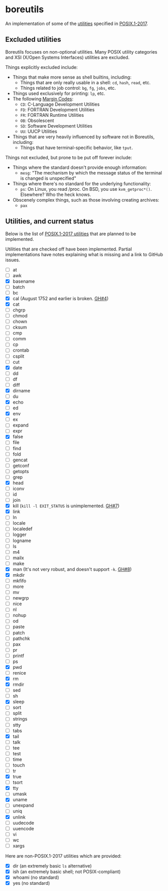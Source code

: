 # boreutils

An implementation of some of the [utilities](https://pubs.opengroup.org/onlinepubs/9699919799/idx/utilities.html) specified in [POSIX.1-2017](https://pubs.opengroup.org/onlinepubs/9699919799/toc.htm).

## Excluded utilities

Boreutils focuses on non-optional utilities.
Many POSIX utility categories and XSI (X/Open Systems Interfaces) utilities are excluded.

Things explicitly excluded include:

- Things that make more sense as shell builtins, including:
  * Things that are only really usable in a shell: `cd`, `hash`, `read`, etc.
  * Things related to job control: `bg`, `fg`, `jobs`, etc.
- Things used exclusively for printing: `lp`, etc.
- The following [Margin Codes](https://pubs.opengroup.org/onlinepubs/9699919799/help/codes.html):
  * `CD`: C-Language Development Utilities
  * `FD`: FORTRAN Development Utilities
  * `FR`: FORTRAN Runtime Utilities
  * `OB`: Obsolescent
  * `SD`: Software Development Utilities
  * `UU`: UUCP Utilities
- Things that are very heavily influenced by software not in Boreutils, including:
  * Things that have terminal-specific behavior, like `tput`.

Things not excluded, but prone to be put off forever include:

- Things where the standard doesn't provide enough information:
  * `mesg`: "The mechanism by which the message status of the terminal is changed is unspecified"
- Things where there's no standard for the underlying functionality:
  * `ps`: On Linux, you read /proc. On BSD, you use `kvm_getproc*()`. Elsewhere? Who the heck knows.
- Obscenely complex things, such as those involving creating archives:
  * `pax`


## Utilities, and current status

Below is the list of [POSIX.1-2017 utilities](https://pubs.opengroup.org/onlinepubs/9699919799/idx/utilities.html) that are planned to be implemented.

Utilities that are checked off have been implemented. Partial implementations
have notes explaining what is missing and a link to GitHub issues.

- [ ] at
- [ ] awk
- [x] basename
- [ ] batch
- [ ] bc
- [x] cal (August 1752 and earlier is broken. [GH#4](https://github.com/duckinator/boreutils/issues/4))
- [x] cat
- [ ] chgrp
- [ ] chmod
- [ ] chown
- [ ] cksum
- [ ] cmp
- [ ] comm
- [ ] cp
- [ ] crontab
- [ ] csplit
- [ ] cut
- [x] date
- [ ] dd
- [ ] df
- [ ] diff
- [x] dirname
- [ ] du
- [x] echo
- [ ] ed
- [x] env
- [ ] ex
- [ ] expand
- [ ] expr
- [x] false
- [ ] file
- [ ] find
- [ ] fold
- [ ] gencat
- [ ] getconf
- [ ] getopts
- [ ] grep
- [x] head
- [ ] iconv
- [ ] id
- [ ] join
- [x] kill (`kill -l EXIT_STATUS` is unimplemented. [GH#7](https://github.com/duckinator/boreutils/issues/7))
- [x] link
- [ ] ln
- [ ] locale
- [ ] localedef
- [ ] logger
- [ ] logname
- [ ] ls
- [ ] m4
- [ ] mailx
- [ ] make
- [x] man (It's not very robust, and doesn't support `-k`. [GH#8](https://github.com/duckinator/boreutils/issues/8))
- [x] mkdir
- [ ] mkfifo
- [ ] more
- [ ] mv
- [ ] newgrp
- [ ] nice
- [ ] nl
- [ ] nohup
- [ ] od
- [ ] paste
- [ ] patch
- [ ] pathchk
- [ ] pax
- [ ] pr
- [ ] printf
- [ ] ps
- [x] pwd
- [ ] renice
- [x] rm
- [x] rmdir
- [ ] sed
- [ ] sh
- [x] sleep
- [ ] sort
- [ ] split
- [ ] strings
- [ ] stty
- [ ] tabs
- [x] tail
- [ ] talk
- [ ] tee
- [ ] test
- [ ] time
- [ ] touch
- [ ] tr
- [x] true
- [ ] tsort
- [x] tty
- [ ] umask
- [x] uname
- [ ] unexpand
- [ ] uniq
- [x] unlink
- [ ] uudecode
- [ ] uuencode
- [ ] vi
- [ ] wc
- [ ] xargs

Here are non-POSIX.1-2017 utilities which are provided:

- [x] dir (an extremely basic `ls` alternative)
- [x] ish (an extremely basic shell; not POSIX-compliant)
- [x] whoami (no standard)
- [x] yes (no standard)
